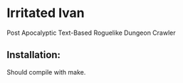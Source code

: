 # Irritated Ivan
Post Apocalyptic Text-Based Roguelike Dungeon Crawler
## Installation:
Should compile with make.
